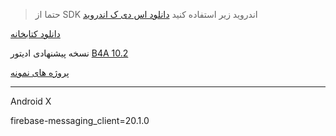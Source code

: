 
> حتما از 
> SDK
> اندروید زیر استفاده کنید
[دانلود اس دی ک اندروید](https://github.com/cheshmak/B4A-EXAMPLES/blob/master/5.0.0/libs/cheshmak_lib_5.0.0_ANDROID_X.zip)





[دانلود کتابخانه](https://github.com/cheshmak/B4A-EXAMPLES/blob/master/5.0.0/libs/cheshmak_lib_5.0.0_ANDROID_X.zip)
 

نسخه پیشنهادی ادیتور
[B4A 10.2](https://www.b4x.com/b4a.html)


[پروژه های نمونه](https://github.com/cheshmak/B4A-EXAMPLES/tree/master/5.0.0/Examples)

-------------------------------------------------------
Android X

firebase-messaging_client=20.1.0

